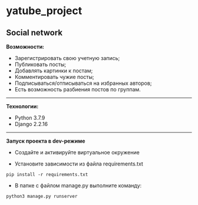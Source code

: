 # yatube_project
## **Social network**

**Возможности:**
- Зарегистрировать свою учетную запись;
- Публиковать посты;
- Добавлять картинки к постам;
- Комментировать чужие посты;
- Подписываться/отписываться на избранных авторов;
- Есть возможность разбиения постов по группам.
------------
**Технологии:**
- Python 3.7.9
- Django 2.2.16

------------
**Запуск проекта в dev-режиме**

- Создайте и активируйте виртуальное окружение

- Установите зависимости из файла requirements.txt

```pip install -r requirements.txt```

- В папке с файлом manage.py выполните команду:

```python3 manage.py runserver```